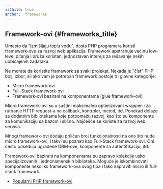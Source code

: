 ```yaml
---
isChild: true
anchor:  frameworks
---
```


## Framework-ovi {#frameworks_title}

Umesto da "izmišljaju toplu vodu", dosta PHP programera koristi framework-ove za razvoj web aplikacija.
Framework apstrahuje većinu low-level pitanja i pruža koristan, jednostavan interejs za rešavanje nekih
uobičajenih zadataka.

Ne morate da koristite framework za svaki projekat. Nekada je "čist" PHP bolji izbor, ali ako vam je potreban
framework postoje tri glavne kategorije:

* Micro framework-ovi
* Full-Stack framework-ovi
* Framework-ovi bazirani na komponentama (glue framework-ovi)

Micro framework-ovi su u suštini maksimalno optimizovani wrapper-i za rutiranje HTTP request-a na callback,
kontroler, metod, itd. Ponekad dolaze sa dodatnim bibliotekama koje potpomažu razvoj, kao što su komponente
za komunikaciju sa bazom i slično. Najčešće se koriste za razvoj web servisa.

Mnogi framework-ovi dodaju priličan broj funkcionalnosti na ono što nude micro framework-ovi, i takvi su poznati
kao Full-Stack framework-ovi. Oni često poseduju ugrađene ORM-ove, komponente za autentifikaciju, itd.

Framework-ovi bazirani na komponentama su zapravo kolekcije usko specijalizovanih i jednonamenskih biblioteka.
Moguće je iskombinovati komponente nekoliko framework-ova ovog tipa i tako napraviti micro ili full-stack framework.

* [Popularni PHP framework-ovi](https://github.com/codeguy/php-the-right-way/wiki/Frameworks)